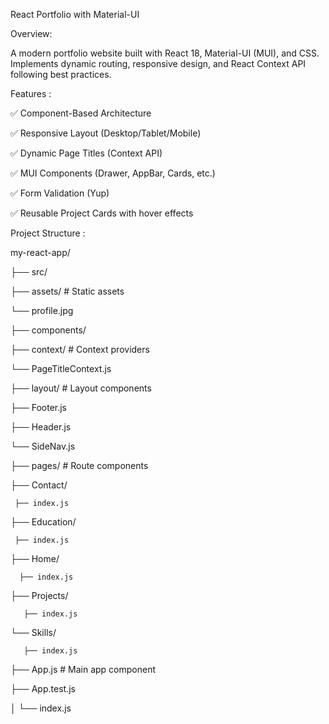 React Portfolio with Material-UI

Overview:

A modern portfolio website built with React 18, Material-UI (MUI), and CSS. Implements dynamic routing, responsive design, and React Context API following best practices.

Features :

✅ Component-Based Architecture

✅ Responsive Layout (Desktop/Tablet/Mobile)

✅ Dynamic Page Titles (Context API)

✅ MUI Components (Drawer, AppBar, Cards, etc.)

✅ Form Validation (Yup)

✅ Reusable Project Cards with hover effects



 Project Structure :
 
 my-react-app/
 
├── src/

   ├── assets/              # Static assets

   └── profile.jpg

 ├── components/ 

├── context/             # Context providers

   └── PageTitleContext.js

├── layout/              # Layout components

   ├── Footer.js

   ├── Header.js

   └── SideNav.js

├── pages/               # Route components

   ├── Contact/

     ├── index.js

   ├── Education/

     ├── index.js

   ├── Home/

      ├── index.js

   ├── Projects/
   
       ├── index.js

   └── Skills/

       ├── index.js

├── App.js               # Main app component

   ├── App.test.js

│   └── index.js    

